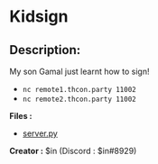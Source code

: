 
# Kidsign
## Description:
My son Gamal just learnt how to sign!

- `nc remote1.thcon.party 11002`
- `nc remote2.thcon.party 11002`

**Files :**
- [server.py](https://challenges.thcon.party/crypto-sin-kidsign/server.py)

**Creator :**
$in (Discord : $in#8929)


